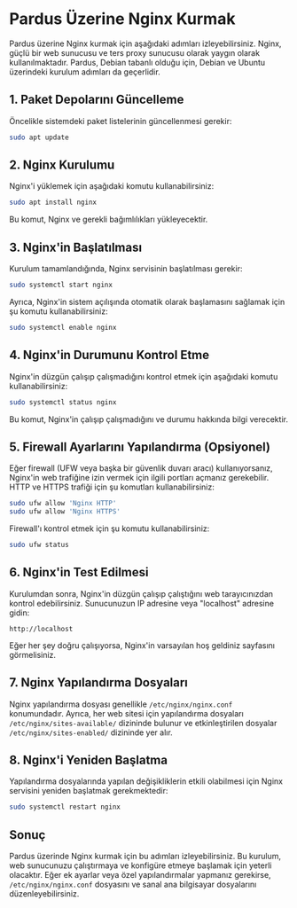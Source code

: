 # Pardus Üzerine Nginx Kurmak

Pardus üzerine Nginx kurmak için aşağıdaki adımları izleyebilirsiniz. Nginx, güçlü bir web sunucusu ve ters proxy sunucusu olarak yaygın olarak kullanılmaktadır. Pardus, Debian tabanlı olduğu için, Debian ve Ubuntu üzerindeki kurulum adımları da geçerlidir.

## 1. **Paket Depolarını Güncelleme**

Öncelikle sistemdeki paket listelerinin güncellenmesi gerekir:

```bash
sudo apt update
```

## 2. **Nginx Kurulumu**

Nginx'i yüklemek için aşağıdaki komutu kullanabilirsiniz:

```bash
sudo apt install nginx
```

Bu komut, Nginx ve gerekli bağımlılıkları yükleyecektir.

## 3. **Nginx'in Başlatılması**

Kurulum tamamlandığında, Nginx servisinin başlatılması gerekir:

```bash
sudo systemctl start nginx
```

Ayrıca, Nginx'in sistem açılışında otomatik olarak başlamasını sağlamak için şu komutu kullanabilirsiniz:

```bash
sudo systemctl enable nginx
```

## 4. **Nginx'in Durumunu Kontrol Etme**

Nginx'in düzgün çalışıp çalışmadığını kontrol etmek için aşağıdaki komutu kullanabilirsiniz:

```bash
sudo systemctl status nginx
```

Bu komut, Nginx'in çalışıp çalışmadığını ve durumu hakkında bilgi verecektir.

## 5. **Firewall Ayarlarını Yapılandırma (Opsiyonel)**

Eğer firewall (UFW veya başka bir güvenlik duvarı aracı) kullanıyorsanız, Nginx'in web trafiğine izin vermek için ilgili portları açmanız gerekebilir. HTTP ve HTTPS trafiği için şu komutları kullanabilirsiniz:

```bash
sudo ufw allow 'Nginx HTTP'
sudo ufw allow 'Nginx HTTPS'
```

Firewall'ı kontrol etmek için şu komutu kullanabilirsiniz:

```bash
sudo ufw status
```

## 6. **Nginx'in Test Edilmesi**

Kurulumdan sonra, Nginx'in düzgün çalışıp çalıştığını web tarayıcınızdan kontrol edebilirsiniz. Sunucunuzun IP adresine veya "localhost" adresine gidin:

```
http://localhost
```

Eğer her şey doğru çalışıyorsa, Nginx'in varsayılan hoş geldiniz sayfasını görmelisiniz.

## 7. **Nginx Yapılandırma Dosyaları**

Nginx yapılandırma dosyası genellikle `/etc/nginx/nginx.conf` konumundadır. Ayrıca, her web sitesi için yapılandırma dosyaları `/etc/nginx/sites-available/` dizininde bulunur ve etkinleştirilen dosyalar `/etc/nginx/sites-enabled/` dizininde yer alır.

## 8. **Nginx'i Yeniden Başlatma**

Yapılandırma dosyalarında yapılan değişikliklerin etkili olabilmesi için Nginx servisini yeniden başlatmak gerekmektedir:

```bash
sudo systemctl restart nginx
```

## Sonuç

Pardus üzerinde Nginx kurmak için bu adımları izleyebilirsiniz. Bu kurulum, web sunucunuzu çalıştırmaya ve konfigüre etmeye başlamak için yeterli olacaktır. Eğer ek ayarlar veya özel yapılandırmalar yapmanız gerekirse, `/etc/nginx/nginx.conf` dosyasını ve sanal ana bilgisayar dosyalarını düzenleyebilirsiniz.

